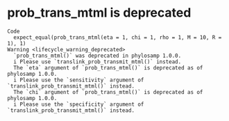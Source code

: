 # prob_trans_mtml is deprecated

    Code
      expect_equal(prob_trans_mtml(eta = 1, chi = 1, rho = 1, M = 10, R = 1), 1)
    Warning <lifecycle_warning_deprecated>
      `prob_trans_mtml()` was deprecated in phylosamp 1.0.0.
      i Please use `translink_prob_transmit_mtml()` instead.
      The `eta` argument of `prob_trans_mtml()` is deprecated as of phylosamp 1.0.0.
      i Please use the `sensitivity` argument of `translink_prob_transmit_mtml()` instead.
      The `chi` argument of `prob_trans_mtml()` is deprecated as of phylosamp 1.0.0.
      i Please use the `specificity` argument of `translink_prob_transmit_mtml()` instead.

